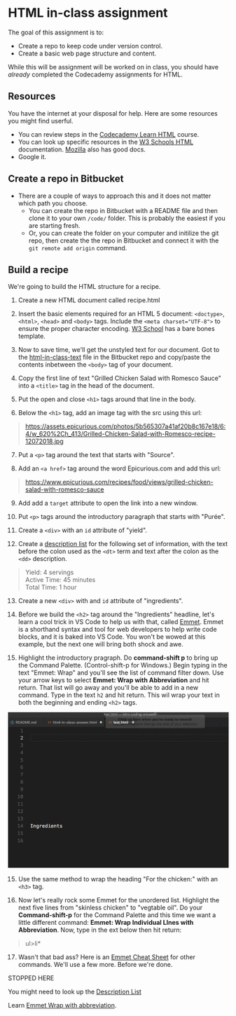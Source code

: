 # HTML in-class assignment

The goal of this assignment is to:

- Create a repo to keep code under version control.
- Create a basic web page structure and content.

While this will be assignment will be worked on in class, you should have _already_ completed the Codecademy assignments for HTML.

## Resources

You have the internet at your disposal for help. Here are some resources you might find userful.

- You can review steps in the [Codecademy Learn HTML](https://www.codecademy.com/learn/learn-html) course.
- You can look up specific resources in the [W3 Schools HTML](https://www.w3schools.com/html/default.asp) documentation. [Mozilla](https://developer.mozilla.org/en-US/docs/Web/HTML) also has good docs.
- Google it.

## Create a repo in Bitbucket

- There are a couple of ways to approach this and it does not matter which path you choose.
  - You can create the repo in Bitbucket with a README file and then clone it to your own `/code/` folder. This is probably the easiest if you are starting fresh.
  - Or, you can create the folder on your computer and initilize the git repo, then create the the repo in Bitbucket and connect it with the `git remote add origin` command.

## Build a recipe

We're going to build the HTML structure for a recipe.

1. Create a new HTML document called recipe.html

2. Insert the basic elements required for an HTML 5 document: `<doctype>`, `<html>`, `<head>` and `<body>` tags. Include the `<meta charset="UTF-8">` to ensure the proper character encoding. [W3 School](https://www.w3schools.com/html/html5_intro.asp) has a bare bones template.

3. Now to save time, we'll get the unstyled text for our document. Got to the [html-in-class-text](https://bitbucket.org/utdata/intro-coding-class/src/master/html/html-in-class-text.txt) file in the Bitbucket repo and copy/paste the contents inbetween the `<body>` tag of your document.

4. Copy the first line of text "Grilled Chicken Salad with Romesco Sauce" into a `<title>` tag in the head of the document.

5. Put the open and close `<h1>` tags around that line in the body.

6. Below the `<h1>` tag, add an image tag with the src using this url:

> https://assets.epicurious.com/photos/5b565307a41af20b8c167e18/6:4/w_620%2Ch_413/Grilled-Chicken-Salad-with-Romesco-recipe-12072018.jpg

7. Put a `<p>` tag around the text that starts with "Source".

8. Add an `<a href>` tag around the word Epicurious.com and add this url:

> https://www.epicurious.com/recipes/food/views/grilled-chicken-salad-with-romesco-sauce

9. Add add a `target` attribute to open the link into a new window.

10. Put `<p>` tags around the introductory paragraph that starts with "Purée".

11. Create a `<div>` with an `id` attribute of "yield".

12. Create a [description list](https://www.w3schools.com/html/html_lists.asp) for the following set of information, with the text before the colon used as the `<dt>` term and text after the colon as the `<dd>` description.

> Yield: 4 servings \
> Active Time: 45 minutes \
> Total Time: 1 hour

13. Create a new `<div>` with and `id` attribute of "ingredients".

14. Before we build the `<h2>` tag around the "Ingredients" headline, let's learn a cool trick in VS Code to help us with that, called [Emmet](https://docs.emmet.io/). Emmet is a shorthand syntax and tool for web developers to help write code blocks, and it is baked into VS Code. You won't be wowed at this example, but the next one will bring both shock and awe.

15. Highlight the introductory pragraph. Do **command-shift p** to bring up the Command Palette. (Control-shift-p for Windows.) Begin typing in the text "Emmet: Wrap" and you'll see the list of command filter down. Use your arrow keys to select **Emmet: Wrap with Abbreviation** and hit return. That list will go away and you'll be able to add in a new command. Type in the text `h2` and hit return. This wil wrap your text in both the beginning and ending `<h2>` tags.

![emmet h2](../images/emmet-h2.gif)

15. Use the same method to wrap the heading "For the chicken:" with an `<h3>` tag.

16. Now let's really rock some Emmet for the unordered list. Highlight the next five lines from "skinless chicken" to "vegtable oil". Do your **Command-shift-p** for the Command Palette and this time we want a little different command: **Emmet: Wrap Individual LInes with Abbreviation**. Now, type in the ext below then hit return:

> ul>li*

17. Wasn't that bad ass? Here is an [Emmet Cheat Sheet](https://docs.emmet.io/cheat-sheet/) for other commands. We'll use a few more. Before we're done.

STOPPED HERE

You might need to look up the [Description List]()

Learn [Emmet Wrap with abbreviation](https://docs.emmet.io/actions/wrap-with-abbreviation/).